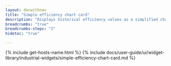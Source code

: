 ```yaml
---
layout: docwithnav
title: "Simple efficiency chart card"
description: "Displays historical efficiency values as a simplified chart. Optionally may display the corresponding efficiency value."
breadcrumbs: "true"
breadcrumbs-steps: "2"
hidetoc: "true"

---
```

{% include get-hosts-name.html %}
{% include docs/user-guide/ui/widget-library/industrial-widgets/simple-efficiency-chart-card.md %}

